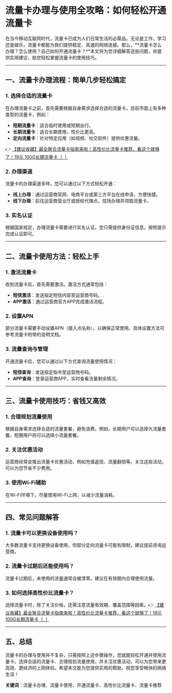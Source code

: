 # 流量卡办理与使用全攻略：如何轻松开通流量卡

在当今移动互联网时代，流量卡已成为人们日常生活的必需品。无论是工作、学习还是娱乐，流量卡都能为我们提供稳定、高速的网络连接。那么，**流量卡怎么办理？怎么使用？自己如何开通流量卡？**本文将为您详细解答这些问题，并提供实用建议，助您轻松掌握流量卡的使用技巧。

---

## 一、流量卡办理流程：简单几步轻松搞定

### 1. 选择合适的流量卡
在办理流量卡之前，首先需要根据自身需求选择合适的流量卡。目前市面上有多种类型的流量卡，例如：
- **短期流量卡**：适合临时使用或短期出行。
- **长期流量卡**：适合长期使用，性价比更高。
- **定向流量卡**：针对特定应用（如视频、社交软件）提供优惠流量。

👉 [【建议收藏】最全聚合流量卡指南来啦！高性价比流量卡推荐，看这个就够了！19元 100G长期流量卡 ！！](https://bit.ly/Liuliangka)

### 2. 办理渠道
流量卡的办理渠道多样，您可以通过以下方式轻松开通：
- **线上办理**：通过运营商官网、电商平台或第三方平台在线申请，方便快捷。
- **线下办理**：前往运营商营业厅或授权代理点，现场办理并领取流量卡。

### 3. 实名认证
根据国家规定，办理流量卡需要进行实名认证。您只需提供身份证信息，按照提示完成认证即可。

---

## 二、流量卡使用方法：轻松上手

### 1. 激活流量卡
收到流量卡后，首先需要激活。激活方式通常包括：
- **短信激活**：发送指定短信内容至运营商号码。
- **APP激活**：通过运营商官方APP完成激活流程。

### 2. 设置APN
部分流量卡需要手动设置APN（接入点名称），以确保正常使用。具体设置方法可参考流量卡附带的说明文档。

### 3. 流量查询与管理
开通流量卡后，您可以通过以下方式查询流量使用情况：
- **短信查询**：发送指定指令至运营商号码。
- **APP查询**：登录运营商APP，实时查看流量剩余情况。

---

## 三、流量卡使用技巧：省钱又高效

### 1. 合理规划流量使用
根据自身需求选择合适的流量套餐，避免浪费。例如，长期用户可以选择大流量套餐，短期用户则可以选择小流量套餐。

### 2. 关注优惠活动
运营商经常会推出流量卡优惠活动，例如充值返现、流量翻倍等。关注这些活动，可以为您节省不少费用。

### 3. 使用Wi-Fi辅助
在Wi-Fi环境下，尽量使用Wi-Fi上网，以减少流量消耗。

---

## 四、常见问题解答

### 1. 流量卡可以更换设备使用吗？
大多数流量卡支持更换设备使用，但部分定向流量卡可能有限制，建议提前咨询运营商。

### 2. 流量卡过期后还能使用吗？
流量卡过期后，未使用的流量通常会被清零。建议在有效期内合理使用流量。

### 3. 如何选择高性价比流量卡？
选择流量卡时，除了关注价格，还需注意流量有效期、覆盖范围等因素。👉 [【建议收藏】最全聚合流量卡指南来啦！高性价比流量卡推荐，看这个就够了！19元 100G长期流量卡 ！！](https://bit.ly/Liuliangka)

---

## 五、总结

流量卡的办理与使用并不复杂，只需按照上述步骤操作，您就能轻松开通并使用流量卡。选择合适的流量卡、合理规划流量使用，并关注优惠活动，可以为您带来更高效、更经济的上网体验。希望本文能为您提供实用的帮助，祝您享受畅快的网络生活！

**关键词**：流量卡办理、流量卡使用、开通流量卡、高性价比流量卡、流量卡推荐